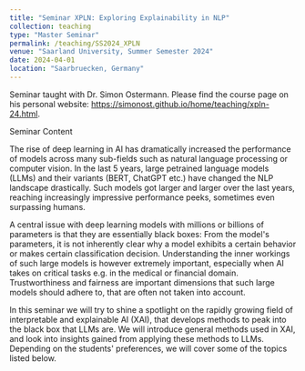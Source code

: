 ```yaml
---
title: "Seminar XPLN: Exploring Explainability in NLP"
collection: teaching
type: "Master Seminar"
permalink: /teaching/SS2024_XPLN
venue: "Saarland University, Summer Semester 2024"
date: 2024-04-01
location: "Saarbruecken, Germany"
---
```


Seminar taught with Dr. Simon Ostermann. Please find the course page on his personal website: https://simonost.github.io/home/teaching/xpln-24.html.

Seminar Content

The rise of deep learning in AI has dramatically increased the performance of models across many sub-fields such as natural language processing or computer vision. In the last 5 years, large petrained language models (LLMs) and their variants (BERT, ChatGPT etc.) have changed the NLP landscape drastically. Such models got larger and larger over the last years, reaching increasingly impressive performance peeks, sometimes even surpassing humans.

A central issue with deep learning models with millions or billions of parameters is that they are essentially black boxes: From the model's parameters, it is not inherently clear why a model exhibits a certain behavior or makes certain classification decision. Understanding the inner workings of such large models is however extremely important, especially when AI takes on critical tasks e.g. in the medical or financial domain. Trustworthiness and fairness are important dimensions that such large models should adhere to, that are often not taken into account.

In this seminar we will try to shine a spotlight on the rapidly growing field of interpretable and explainable AI (XAI), that develops methods to peak into the black box that LLMs are. We will introduce general methods used in XAI, and look into insights gained from applying these methods to LLMs. Depending on the students' preferences, we will cover some of the topics listed below.





